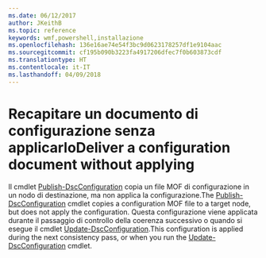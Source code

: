 ```yaml
---
ms.date: 06/12/2017
author: JKeithB
ms.topic: reference
keywords: wmf,powershell,installazione
ms.openlocfilehash: 136e16ae74e54f3bc9d0623178257df1e9104aac
ms.sourcegitcommit: cf195b090b3223fa4917206dfec7f0b603873cdf
ms.translationtype: HT
ms.contentlocale: it-IT
ms.lasthandoff: 04/09/2018
---
```

# <a name="deliver-a-configuration-document-without-applying"></a><span data-ttu-id="d4a1d-102">Recapitare un documento di configurazione senza applicarlo</span><span class="sxs-lookup"><span data-stu-id="d4a1d-102">Deliver a configuration document without applying</span></span>

<span data-ttu-id="d4a1d-103">Il cmdlet [Publish-DscConfiguration](https://technet.microsoft.com/library/mt517875.aspx) copia un file MOF di configurazione in un nodo di destinazione, ma non applica la configurazione.</span><span class="sxs-lookup"><span data-stu-id="d4a1d-103">The [Publish-DscConfiguration](https://technet.microsoft.com/library/mt517875.aspx) cmdlet copies a configuration MOF file to a target node, but does not apply the configuration.</span></span>
<span data-ttu-id="d4a1d-104">Questa configurazione viene applicata durante il passaggio di controllo della coerenza successivo o quando si esegue il cmdlet [Update-DscConfiguration](https://technet.microsoft.com/library/mt143541.aspx).</span><span class="sxs-lookup"><span data-stu-id="d4a1d-104">This configuration is applied during the next consistency pass, or when you run the [Update-DscConfiguration](https://technet.microsoft.com/library/mt143541.aspx) cmdlet.</span></span>